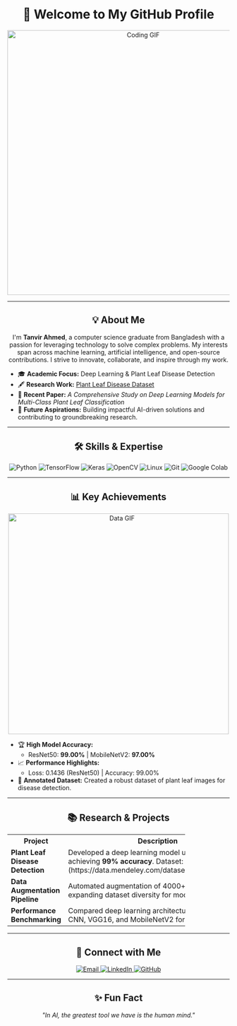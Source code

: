 <h1 align="center">👋 Welcome to My GitHub Profile</h1>

<p align="center">
  <img src="https://media.giphy.com/media/qgQUggAC3Pfv687qPC/giphy.gif" alt="Coding GIF" width="600"/>
</p>

---

<h2 align="center">💡 About Me</h2>

<p align="center">
  I'm <strong>Tanvir Ahmed</strong>, a computer science graduate from Bangladesh with a passion for leveraging technology to solve complex problems. My interests span across machine learning, artificial intelligence, and open-source contributions. I strive to innovate, collaborate, and inspire through my work.
</p>

- 🎓 **Academic Focus:** Deep Learning & Plant Leaf Disease Detection  
- 🖋️ **Research Work:** [Plant Leaf Disease Dataset](https://data.mendeley.com/datasets/5g238dv4ht/1)  
- 📜 **Recent Paper:** *A Comprehensive Study on Deep Learning Models for Multi-Class Plant Leaf Classification*  
- 🚀 **Future Aspirations:** Building impactful AI-driven solutions and contributing to groundbreaking research.

---

<h2 align="center">🛠️ Skills & Expertise</h2>

<p align="center">
  <img src="https://img.shields.io/badge/Python-%233776AB.svg?style=for-the-badge&logo=python&logoColor=white" alt="Python"/>
  <img src="https://img.shields.io/badge/TensorFlow-%23FF6F00.svg?style=for-the-badge&logo=tensorflow&logoColor=white" alt="TensorFlow"/>
  <img src="https://img.shields.io/badge/Keras-%23D00000.svg?style=for-the-badge&logo=keras&logoColor=white" alt="Keras"/>
  <img src="https://img.shields.io/badge/OpenCV-%235C3EE8.svg?style=for-the-badge&logo=opencv&logoColor=white" alt="OpenCV"/>
  <img src="https://img.shields.io/badge/Linux-%23FCC624.svg?style=for-the-badge&logo=linux&logoColor=black" alt="Linux"/>
  <img src="https://img.shields.io/badge/Git-%23F05032.svg?style=for-the-badge&logo=git&logoColor=white" alt="Git"/>
  <img src="https://img.shields.io/badge/Google%20Colab-%23F9AB00.svg?style=for-the-badge&logo=googlecolab&logoColor=white" alt="Google Colab"/>
</p>

---

<h2 align="center">📊 Key Achievements</h2>

<p align="center">
  <img src="https://media.giphy.com/media/3o7abldj0b3rxrZUxW/giphy.gif" alt="Data GIF" width="500"/>
</p>

- 🏆 **High Model Accuracy:**  
  - ResNet50: **99.00%** | MobileNetV2: **97.00%**  
- 📈 **Performance Highlights:**  
  - Loss: 0.1436 (ResNet50) | Accuracy: 99.00%  
- 🌱 **Annotated Dataset:** Created a robust dataset of plant leaf images for disease detection.

---

<h2 align="center">📚 Research & Projects</h2>

<table align="center" style="width:80%">
<tr>
  <th>Project</th>
  <th>Description</th>
</tr>
<tr>
  <td><strong>Plant Leaf Disease Detection</strong></td>
  <td>Developed a deep learning model using <em>ResNet50</em>, achieving <strong>99% accuracy</strong>. Dataset: [Mendeley Data](https://data.mendeley.com/datasets/5g238dv4ht/1).</td>
</tr>
<tr>
  <td><strong>Data Augmentation Pipeline</strong></td>
  <td>Automated augmentation of 4000+ raw images, expanding dataset diversity for model training.</td>
</tr>
<tr>
  <td><strong>Performance Benchmarking</strong></td>
  <td>Compared deep learning architectures including CNN, VGG16, and MobileNetV2 for optimal results.</td>
</tr>
</table>

---

<h2 align="center">🔗 Connect with Me</h2>

<p align="center">
  <a href="mailto:tanvir@example.com">
    <img src="https://img.shields.io/badge/Email-%23EA4335.svg?style=for-the-badge&logo=gmail&logoColor=white" alt="Email"/>
  </a>
  <a href="https://linkedin.com/in/tanvirahmed">
    <img src="https://img.shields.io/badge/LinkedIn-%230A66C2.svg?style=for-the-badge&logo=linkedin&logoColor=white" alt="LinkedIn"/>
  </a>
  <a href="https://github.com/tanvirahmed">
    <img src="https://img.shields.io/badge/GitHub-%23121011.svg?style=for-the-badge&logo=github&logoColor=white" alt="GitHub"/>
  </a>
</p>

---

<h2 align="center">✨ Fun Fact</h2>

<p align="center">
  <em>"In AI, the greatest tool we have is the human mind."</em>
</p>

